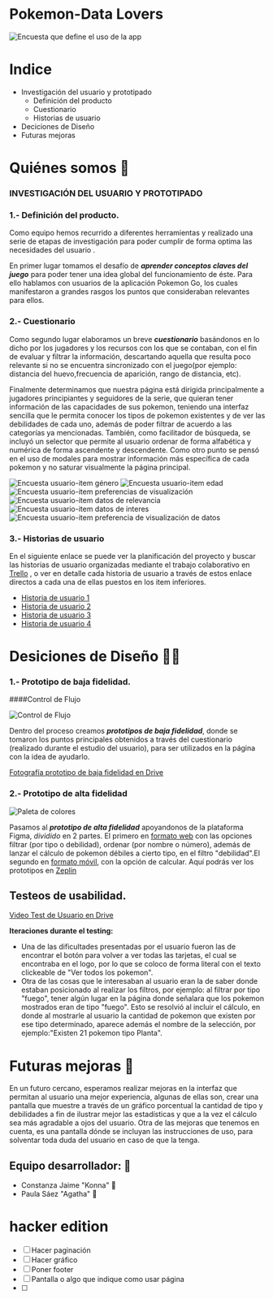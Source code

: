 # Pokemon-Data Lovers

![Encuesta que define el uso de la app](src/img/Logo-README.png)


# Indice
* Investigación del usuario y prototipado
    * Definición del producto
    * Cuestionario
    * Historias de usuario
* Deciciones de Diseño
* Futuras mejoras



# Quiénes somos 📢 

### INVESTIGACIÓN DEL USUARIO Y PROTOTIPADO

### **1.- Definición del producto.**

Como equipo hemos recurrido a diferentes herramientas y realizado una serie de etapas de investigación para poder cumplir de forma optima las necesidades del usuario . 

En primer lugar tomamos el desafío de _**aprender conceptos claves del juego**_ para poder tener una idea global del funcionamiento de éste. Para ello hablamos con usuarios de la aplicación Pokemon Go, los cuales manifestaron a grandes rasgos los puntos que consideraban relevantes para ellos.

### **2.- Cuestionario**

Como segundo lugar elaboramos un breve _**cuestionario**_ basándonos en lo dicho por los jugadores y los recursos con los que se contaban, con el fin de evaluar y filtrar la información, descartando aquella que resulta poco relevante si no se encuentra sincronizado con el juego(por ejemplo: distancia del huevo,frecuencia de aparición, rango de distancia, etc).

Finalmente determinamos que nuestra página está dirigida principalmente a jugadores principiantes y seguidores de la serie, que quieran tener información de las capacidades de sus pokemon, teniendo una interfaz sencilla que le permita conocer los tipos de pokemon existentes y de ver las debilidades de cada uno, además de poder filtrar de acuerdo a las categorías ya mencionadas. También, como facilitador de búsqueda, se incluyó un selector que permite al usuario ordenar de forma alfabética y numérica de forma ascendente y descendente. Como otro punto se pensó en el uso de modales para mostrar información más específica de cada pokemon y no saturar visualmente la página principal.

![Encuesta usuario-item género](src/img/encuesta-1.png)
![Encuesta usuario-item edad](src/img/encuesta-2-edad.png)
![Encuesta usuario-item preferencias de visualización](src/img/encuesta-3-filtrarpor.png)
![Encuesta usuario-item datos de relevancia](src/img/encuesta-4-inforMasImportante.png)
![Encuesta usuario-item datos de interes](src/img/encuesta-5-datoInteresante.png)
![Encuesta usuario-item preferencia de visualización de datos](src/img/encuesta-6-calculo.png)

### **3.- Historias de usuario** 

En el siguiente enlace se puede ver la planificación del proyecto y buscar las historias de usuario organizadas mediante el trabajo colaborativo en [Trello](https://trello.com/b/FtpL7G78/pokemon) , o ver en detalle cada historia de usuario a través de estos enlace directos a cada una de ellas puestos en los item inferiores.
- [Historia de usuario 1](https://trello.com/c/5Ssujcum/20-hu-1)
- [Historia de usuario 2](https://trello.com/c/PO4caJLp/21-hu-2)
- [Historia de usuario 3](https://trello.com/c/o4EC464E/22-hu-3)
- [Historia de usuario 4](https://trello.com/c/pBktnNl4/43-hu-4)

# Desiciones de Diseño 🎨📎

### **1.- Prototipo de baja fidelidad.**

####Control de Flujo 

![Control de Flujo](src/img/Control-de-Flujo.jpeg)

Dentro del proceso creamos _**prototipos de baja fidelidad**_, donde se tomaron los puntos principales obtenidos a través del cuestionario (realizado durante el estudio del usuario), para ser utilizados en la página con la idea de ayudarlo.

[Fotografía prototipo de baja fidelidad en Drive](https://drive.google.com/open?id=1MjarByTzzLahgDzRsPdHXtEMfL8bg592)

### **2.- Prototipo de alta fidelidad**

![Paleta de colores](src/img/Color-Tool.png)

 Pasamos al _**prototipo de alta fidelidad**_ apoyandonos de la plataforma Figma, *dividido* en 2 partes. El primero en [formato web](https://www.figma.com/proto/UklgZbnbeiRK3uRGfYdwxycz/Pokemon-prototipe?node-id=44%3A1&scaling=min-zoom) con las opciones filtrar (por tipo o debilidad), ordenar (por nombre o número), además de lanzar el cálculo de pokemon débiles a cierto tipo, en el filtro "debilidad".El segundo en [formato móvil](https://www.figma.com/file/dHEHnZKbmbC33I0HEpZOxOSB/App-Pokemon-para-celular?node-id=0%3A1), con la opción de calcular.
Aquí podrás ver los prototipos en [Zeplin](zpl.io/VQvB34m)

## Testeos de usabilidad.

[Video Test de Usuario en Drive](https://drive.google.com/open?id=1YLESpd8c1876sfjE_PMoM8ctx_t6_vve)

**Iteraciones durante el testing:**

- Una de las dificultades presentadas por el usuario fueron las de encontrar el botón para volver a ver todas las tarjetas, el cual se encontraba en el logo, por lo que se coloco de forma literal con el texto clickeable de "Ver todos los pokemon".
- Otra de las cosas que le interesaban al usuario eran la de saber donde estaban posicionado al realizar los filtros, por ejemplo: al filtrar por tipo "fuego", tener algún lugar en la página donde señalara que los pokemon mostrados eran de tipo "fuego". Esto se resolvió al incluir el cálculo, en donde al mostrarle al usuario la cantidad de pokemon que existen por ese tipo determinado, aparece además el nombre de la selección, por ejemplo:"Existen 21 pokemon tipo Planta".

# Futuras mejoras 📌
En un futuro cercano, esperamos realizar mejoras en la interfaz que permitan al usuario una mejor experiencia, algunas de ellas son, crear una pantalla que muestre a través de un gráfico porcentual la cantidad de tipo y debilidades a fin de ilustrar mejor las estadísticas y que a la vez el cálculo sea más agradable a ojos del usuario.
Otra de las mejoras que tenemos en cuenta, es una pantalla dónde se incluyan las instrucciones de uso, para solventar toda duda del usuario en caso de que la tenga.



## Equipo desarrollador: 👯

* Constanza Jaime "Konna"   🐣 
* Paula Sáez "Agatha"   🐀

# hacker edition

* [ ] Hacer paginación
* [ ] Hacer gráfico
* [ ] Poner footer
* [ ] Pantalla o algo que indique como usar página
* [ ] 